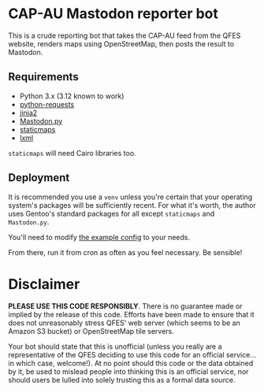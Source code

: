 # CAP-AU Mastodon reporter bot

This is a crude reporting bot that takes the CAP-AU feed from the QFES website,
renders maps using OpenStreetMap, then posts the result to Mastodon.

## Requirements

- Python 3.x (3.12 known to work)
- [python-requests](https://3.python-requests.org)
- [jinja2](https://jinja.palletsprojects.com/en/stable)
- [Mastodon.py](https://mastodonpy.readthedocs.io)
- [staticmaps](https://github.com/flopp/py-staticmaps)
- [lxml](https://lxml.de)

`staticmaps` will need Cairo libraries too.

## Deployment

It is recommended you use a `venv` unless you're certain that your operating
system's packages will be sufficiently recent.  For what it's worth, the author
uses Gentoo's standard packages for all except `staticmaps` and `Mastodon.py`.

You'll need to modify [the example config](example-config.yml) to your needs.

From there, run it from cron as often as you feel necessary.  Be sensible!

# Disclaimer

**PLEASE USE THIS CODE RESPONSIBLY**.  There is no guarantee made or implied by
the release of this code.  Efforts have been made to ensure that it does not
unreasonably stress QFES' web server (which seems to be an Amazon S3 bucket) or
OpenStreetMap tile servers.

Your bot should state that this is unofficial (unless you really are a
representative of the QFES deciding to use this code for an official service…
in which case, welcome!).  At no point should this code or the data obtained
by it, be used to mislead people into thinking this is an official service,
nor should users be lulled into solely trusting this as a formal data source.
